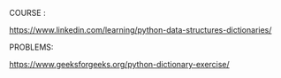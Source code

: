 COURSE :

https://www.linkedin.com/learning/python-data-structures-dictionaries/


PROBLEMS:

https://www.geeksforgeeks.org/python-dictionary-exercise/



